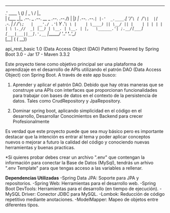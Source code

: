   ______                  _                   ______                 _    
.' ____ \                (_)                 |_   _ \               / |_  
| (___ \_|_ .--.  _ .--. __  _ .--.   .--./)   | |_) |  .--.   .--.`| |-' 
 _.____`.[ '/'`\ [ `/'`\|  |[ `.-. | / /'`\;   |  __'./ .'`\ Y .'`\ \ |   
| \____) || \__/ || |    | | | | | | \ \._//  _| |__) | \__. | \__. | |,  
 \______.'| ;.__/[___]  [___|___||__].',__`  |_______/ '.__.' '.__.'\__/  
         [__|                       ( ( __))                              

api_rest_basic 1.0 (Data Access Object (DAO) Pattern)
Powered by Spring Boot 3.0 - Jar 17 - Maven 3.3.2 


Este proyecto tiene como objetivo principal ser una plataforma de aprendizaje en el desarrollo de APIs utilizando el patrón DAO (Data Access Object) con Spring Boot. A través de este app busco:

1. Aprender y aplicar el patrón DAO. Debido que hay otras maneras que se construye una APIs con interfaces que proporcionan funcionalidades para trabajar con bases de datos en el contexto de la persistencia de datos. Tales como CrudRepository y JpaRepository.

2. Dominar spring boot, aplicando simplicidad en el código en el desarrollo, Desarrollar Conocimientos en Backend para crecer Profesionalmente

Es verdad que este proyecto puede que sea muy básico pero es importante destacar que la intención es entrar al tema y poder aplicar conceptos nuevos o mejorar a futuro la calidad del código y conociendo nuevas herramientas y buenas practicas.

*Si quieres probar debes crear un archivo ".env" que contengan la información para conectar la Base de Datos (MySql), tendrás un arhivo ".env Template" para que tengas acceso a las variables a rellenar.

**Dependencias Utilizadas**
-Spring Data JPA: Soporte para JPA y repositorios.
-Spring Web: Herramientas para el desarrollo web.
-Spring Boot DevTools: Herramientas para el desarrollo (en tiempo de ejecución).
-MySQL Driver: Conector JDBC para MySQL.
-Lombok: Reducción de código repetitivo mediante anotaciones.
-ModelMapper: Mapeo de objetos entre diferentes tipos.
